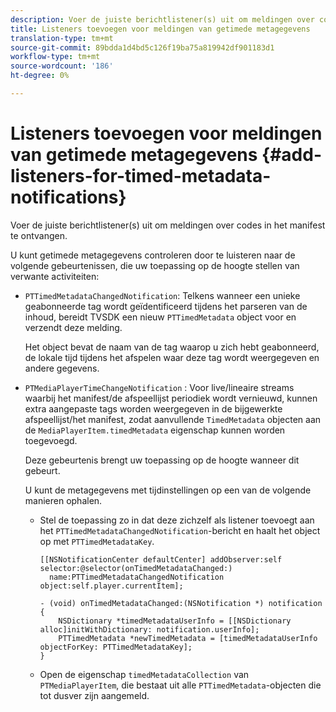 ```yaml
---
description: Voer de juiste berichtlistener(s) uit om meldingen over codes in het manifest te ontvangen.
title: Listeners toevoegen voor meldingen van getimede metagegevens
translation-type: tm+mt
source-git-commit: 89bdda1d4bd5c126f19ba75a819942df901183d1
workflow-type: tm+mt
source-wordcount: '186'
ht-degree: 0%

---
```



# Listeners toevoegen voor meldingen van getimede metagegevens {#add-listeners-for-timed-metadata-notifications}

Voer de juiste berichtlistener(s) uit om meldingen over codes in het manifest te ontvangen.

U kunt getimede metagegevens controleren door te luisteren naar de volgende gebeurtenissen, die uw toepassing op de hoogte stellen van verwante activiteiten:

* `PTTimedMetadataChangedNotification`: Telkens wanneer een unieke geabonneerde tag wordt geïdentificeerd tijdens het parseren van de inhoud, bereidt TVSDK een nieuw  `PTTimedMetadata` object voor en verzendt deze melding.

   Het object bevat de naam van de tag waarop u zich hebt geabonneerd, de lokale tijd tijdens het afspelen waar deze tag wordt weergegeven en andere gegevens.

* `PTMediaPlayerTimeChangeNotification` : Voor live/lineaire streams waarbij het manifest/de afspeellijst periodiek wordt vernieuwd, kunnen extra aangepaste tags worden weergegeven in de bijgewerkte afspeellijst/het manifest, zodat aanvullende  `TimedMetadata` objecten aan de  `MediaPlayerItem.timedMetadata` eigenschap kunnen worden toegevoegd.

   Deze gebeurtenis brengt uw toepassing op de hoogte wanneer dit gebeurt.

   U kunt de metagegevens met tijdinstellingen op een van de volgende manieren ophalen.

   * Stel de toepassing zo in dat deze zichzelf als listener toevoegt aan het `PTTimedMetadataChangedNotification`-bericht en haalt het object op met `PTTimedMetadataKey`.

      ```
      [[NSNotificationCenter defaultCenter] addObserver:self selector:@selector(onTimedMetadataChanged:)  
        name:PTTimedMetadataChangedNotification object:self.player.currentItem]; 
      
      - (void) onTimedMetadataChanged:(NSNotification *) notification { 
          NSDictionary *timedMetadataUserInfo = [[NSDictionary alloc]initWithDictionary: notification.userInfo]; 
          PTTimedMetadata *newTimedMetadata = [timedMetadataUserInfo objectForKey: PTTimedMetadataKey]; 
      }
      ```

   * Open de eigenschap `timedMetadataCollection` van `PTMediaPlayerItem`, die bestaat uit alle `PTTimedMetadata`-objecten die tot dusver zijn aangemeld.

